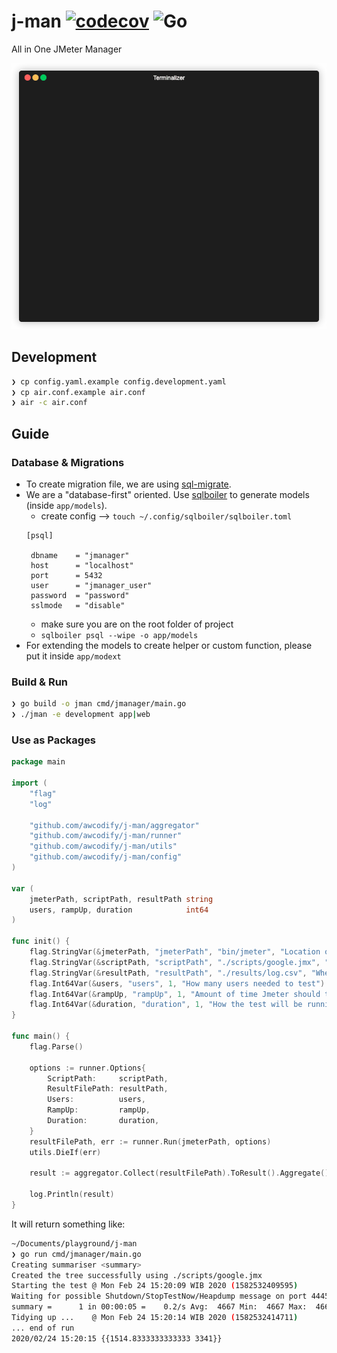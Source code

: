 # j-man [![codecov](https://codecov.io/gh/awcodify/j-man/branch/master/graph/badge.svg)](https://codecov.io/gh/awcodify/j-man) ![Go](https://github.com/awcodify/j-man/workflows/Go/badge.svg)
All in One JMeter Manager

![JMan performance testing tool](https://github.com/awcodify/j-man/blob/master/demo.gif)

## Development
 ```bash 
 ❯ cp config.yaml.example config.development.yaml
 ❯ cp air.conf.example air.conf
 ❯ air -c air.conf
```
## Guide
### Database & Migrations
* To create migration file, we are using [sql-migrate](https://github.com/rubenv/sql-migrate).
* We are a "database-first" oriented. Use [sqlboiler](https://github.com/volatiletech/sqlboiler) to generate models (inside `app/models`).
  * create config --> `touch ~/.config/sqlboiler/sqlboiler.toml`
  ```
  [psql]

   dbname    = "jmanager"
   host      = "localhost"
   port      = 5432
   user      = "jmanager_user"
   password  = "password"
   sslmode   = "disable"
  ```
  * make sure you are on the root folder of project
  * `sqlboiler psql --wipe -o app/models`
* For extending the models to create helper or custom function, please put it inside `app/modext`

### Build & Run
```bash
❯ go build -o jman cmd/jmanager/main.go
❯ ./jman -e development app|web
```

### Use as Packages
```Go
package main

import (
	"flag"
	"log"

	"github.com/awcodify/j-man/aggregator"
	"github.com/awcodify/j-man/runner"
	"github.com/awcodify/j-man/utils"
	"github.com/awcodify/j-man/config"
)

var (
	jmeterPath, scriptPath, resultPath string
	users, rampUp, duration            int64
)

func init() {
	flag.StringVar(&jmeterPath, "jmeterPath", "bin/jmeter", "Location of executable JMeter")
	flag.StringVar(&scriptPath, "scriptPath", "./scripts/google.jmx", "Location of testing script")
	flag.StringVar(&resultPath, "resultPath", "./results/log.csv", "Where the result file will be stored")
	flag.Int64Var(&users, "users", 1, "How many users needed to test")
	flag.Int64Var(&rampUp, "rampUp", 1, "Amount of time Jmeter should take to get all the threads sent for the execution")
	flag.Int64Var(&duration, "duration", 1, "How the test will be running? (in miliseconds)")
}

func main() {
	flag.Parse()

	options := runner.Options{
		ScriptPath:     scriptPath,
		ResultFilePath: resultPath,
		Users:          users,
		RampUp:         rampUp,
		Duration:       duration,
	}
	resultFilePath, err := runner.Run(jmeterPath, options)
	utils.DieIf(err)

	result := aggregator.Collect(resultFilePath).ToResult().Aggregate()

	log.Println(result)
}

```

It will return something like:
```bash
~/Documents/playground/j-man
❯ go run cmd/jmanager/main.go
Creating summariser <summary>
Created the tree successfully using ./scripts/google.jmx
Starting the test @ Mon Feb 24 15:20:09 WIB 2020 (1582532409595)
Waiting for possible Shutdown/StopTestNow/Heapdump message on port 4445
summary =      1 in 00:00:05 =    0.2/s Avg:  4667 Min:  4667 Max:  4667 Err:     0 (0.00%)
Tidying up ...    @ Mon Feb 24 15:20:14 WIB 2020 (1582532414711)
... end of run
2020/02/24 15:20:15 {{1514.8333333333333 3341}}
```

